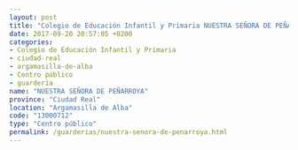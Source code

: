 ```yaml
---
layout: post
title: "Colegio de Educación Infantil y Primaria NUESTRA SEÑORA DE PEÑARROYA"
date: 2017-09-20 20:57:05 +0200
categories:
- Colegio de Educación Infantil y Primaria
- ciudad-real
- argamasilla-de-alba
- Centro público
- guarderia
name: "NUESTRA SEÑORA DE PEÑARROYA"
province: "Ciudad Real"
location: "Argamasilla de Alba"
code: "13000712"
type: "Centro público"
permalink: /guarderias/nuestra-senora-de-penarroya.html
---
```

